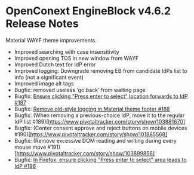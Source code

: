 # OpenConext EngineBlock v4.6.2 Release Notes #

Material WAYF theme improvements.

* Improved searching with case insensitivity
* Improved opening TOS in new window from WAYF
* Improved Dutch text for IdP error
* Improved logging: Downgrade removing EB from candidate IdPs list to info (not a significant event)
* Improved image alt tags
* Bugfix: removed useless 'go back' from waiting page
* Bugfix: [Ensure clicking "Press enter to select" location forwards to IdP #187](https://www.pivotaltracker.com/story/show/103782428)
* Bugfix: [Remove old-style logging in Material theme footer #188](https://github.com/OpenConext/OpenConext-engineblock/pull/188)
* Bugfix: (When removing a previous-choice IdP, move it to the regular IdP list #189)[https://www.pivotaltracker.com/story/show/103881670]
* Bugfix: (Center consent approve and reject buttons on mobile devices #190)[https://www.pivotaltracker.com/story/show/101885568]
* Bugfix: (Remove excessive DOM reading and writing during every mouse move #191)[https://www.pivotaltracker.com/story/show/103899856]
* Bugfix: [In Firefox, ensure clicking "Press enter to select" area leads to IdP #196](https://www.pivotaltracker.com/story/show/103782428)
